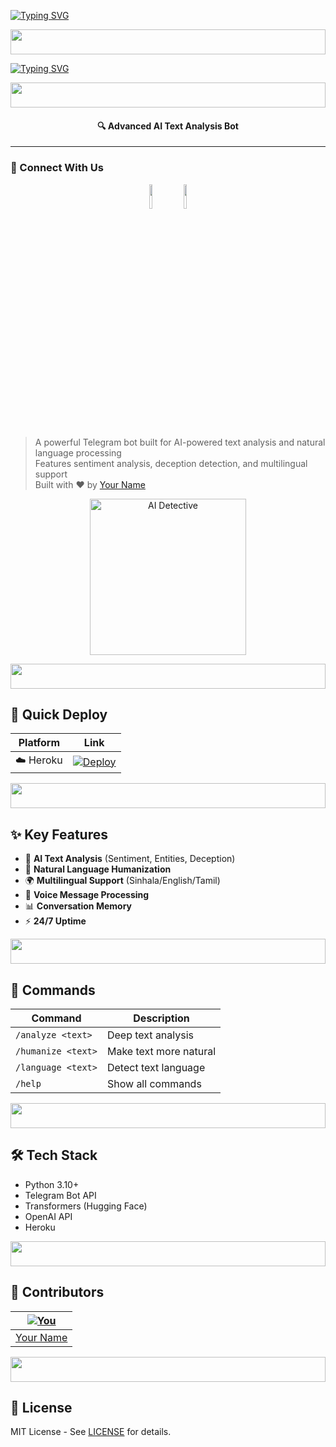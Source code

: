 [![Typing SVG](https://readme-typing-svg.demolab.com?font=Black+Ops+One&size=35&pause=750&color=952323&center=true&width=435&lines=Hello;Welcome+%F0%9F%98%8A+to+AI+Detective+Bot;Official+Repository;Updated+September+2024;Advanced+AI+Analysis+Tools;Fork+and+Star+%E2%AD%90)](https://git.io/typing-svg)

<img src="https://i.imgur.com/dBaSKWF.gif" height="40" width="100%">

<a href="https://git.io/typing-svg"><img src="https://readme-typing-svg.demolab.com?font=Black+Ops+One&size=50&pause=1000&color=07A4F7&center=true&width=910&height=100&lines=AI+DETECTIVE+BOT" alt="Typing SVG" /></a>

<img src="https://i.imgur.com/dBaSKWF.gif" height="40" width="100%">

<h4 align="center">🔍 Advanced AI Text Analysis Bot</h4>

---
### 🌟 Connect With Us
<p align="center">
  <a href="https://t.me/your_channel"><img src="https://raw.githubusercontent.com/SecktorBot/Brandimages/main/telegram-icon.png" width="10%"></a>
  <a href="https://github.com/yourusername"><img src="https://raw.githubusercontent.com/SecktorBot/Brandimages/main/github-icon.png" width="10%"></a>
</p>

> A powerful Telegram bot built for AI-powered text analysis and natural language processing  
> Features sentiment analysis, deception detection, and multilingual support  
> Built with ❤️ by [Your Name](https://github.com/yourusername)

<p align="center">
  <a href="https://github.com/yourusername/ai-detective-bot">
    <img alt="AI Detective" height="250" src="https://i.imgur.com/7QZ4q0G.png">
  </a>
</p>

<img src="https://i.imgur.com/dBaSKWF.gif" height="40" width="100%">

## 🚀 Quick Deploy

| Platform | Link |
|----------|------|
| ☁️ Heroku | [![Deploy](https://img.shields.io/badge/Deploy_to-Heroku-6762a6?style=for-the-badge&logo=heroku)]([https://heroku.com/deploy?template=https://github.com/yourusername/ai-detective-bot](https://dashboard.heroku.com/new?template=https://github.com/vimuwa1/Ai-Detective-Tele-Bot)) |


<img src="https://i.imgur.com/dBaSKWF.gif" height="40" width="100%">

## ✨ Key Features

- 🧠 **AI Text Analysis** (Sentiment, Entities, Deception)
- 💬 **Natural Language Humanization**
- 🌍 **Multilingual Support** (Sinhala/English/Tamil)
- 🎤 **Voice Message Processing**
- 📊 **Conversation Memory**
- ⚡ **24/7 Uptime**

<img src="https://i.imgur.com/dBaSKWF.gif" height="40" width="100%">

## 📌 Commands

| Command | Description |
|---------|-------------|
| `/analyze <text>` | Deep text analysis |
| `/humanize <text>` | Make text more natural |
| `/language <text>` | Detect text language |
| `/help` | Show all commands |

<img src="https://i.imgur.com/dBaSKWF.gif" height="40" width="100%">

## 🛠️ Tech Stack

- Python 3.10+
- Telegram Bot API
- Transformers (Hugging Face)
- OpenAI API
- Heroku

<img src="https://i.imgur.com/dBaSKWF.gif" height="40" width="100%">

## 👥 Contributors

| [![You](https://github.com/yourusername.png?size=80)](https://github.com/yourusername) |
|------------------------------------------------------------------------------|
| [Your Name](https://github.com/yourusername) |

<img src="https://i.imgur.com/dBaSKWF.gif" height="40" width="100%">

## 📜 License

MIT License - See [LICENSE](LICENSE) for details.
